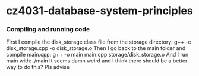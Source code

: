 # cz4031-database-system-principles
### Compiling and running code
First I compile the disk_storage class file from the storage directory:
g++ -c disk_storage.cpp -o disk_storage.o
Then I go back to the main folder and compile main.cpp:
g++ -o main main.cpp storage/disk_storage.o
And I run main with:
./main
It seems damn weird and I think there should be a better way to do this? Pls advise
